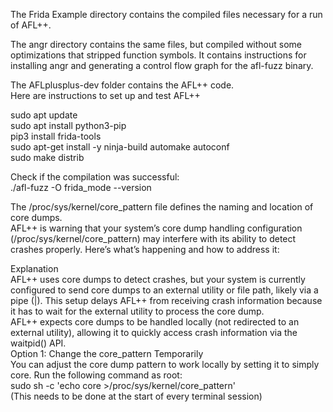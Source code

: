 The Frida Example directory contains the compiled files necessary for a run of AFL++. <br>

The angr directory contains the same files, but compiled without some optimizations that stripped function symbols. It contains instructions for installing angr and generating a control flow graph for the afl-fuzz binary.

The AFLplusplus-dev folder contains the AFL++ code. \
Here are instructions to set up and test AFL++

sudo apt update\
sudo apt install python3-pip\
pip3 install frida-tools\
sudo apt-get install -y ninja-build automake autoconf\
sudo make distrib

Check if the compilation was successful:\
./afl-fuzz -O frida_mode --version

The /proc/sys/kernel/core_pattern file defines the naming and location of core dumps.\
AFL++ is warning that your system’s core dump handling configuration (/proc/sys/kernel/core_pattern) may interfere with its ability to detect crashes properly. Here’s what’s happening and how to address it:

Explanation\
AFL++ uses core dumps to detect crashes, but your system is currently configured to send core dumps to an external utility or file path, likely via a pipe (|). This setup delays AFL++ from receiving crash information because it has to wait for the external utility to process the core dump.\
AFL++ expects core dumps to be handled locally (not redirected to an external utility), allowing it to quickly access crash information via the waitpid() API.\
Option 1: Change the core_pattern Temporarily\
You can adjust the core dump pattern to work locally by setting it to simply core. Run the following command as root:\
sudo sh -c 'echo core >/proc/sys/kernel/core_pattern'\
(This needs to be done at the start of every terminal session)
